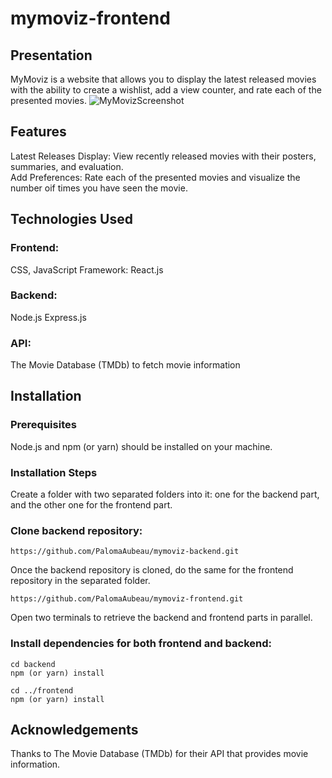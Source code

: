 # mymoviz-frontend
## Presentation
MyMoviz is a website that allows you to display the latest released movies with the ability to create a wishlist, add a view counter, and rate each of the presented movies.
![MyMovizScreenshot](https://github.com/PalomaAubeau/mymoviz-backend/assets/154338327/4fd7e968-f490-4020-b873-208cab997f8f)

## Features
Latest Releases Display: View recently released movies with their posters, summaries, and evaluation.\
Add Preferences: Rate each of the presented movies and visualize the number oif times you have seen the movie.

## Technologies Used
### Frontend:
CSS, JavaScript
Framework: React.js

### Backend:
Node.js
Express.js

### API:
The Movie Database (TMDb) to fetch movie information


## Installation
### Prerequisites
Node.js and npm (or yarn) should be installed on your machine.

### Installation Steps
Create a folder with two separated folders into it: one for the backend part, and the other one for the frontend part.
### Clone backend repository:
```
https://github.com/PalomaAubeau/mymoviz-backend.git
```
Once the backend repository is cloned, do the same for the frontend repository in the separated folder.
```
https://github.com/PalomaAubeau/mymoviz-frontend.git
```
Open two terminals to retrieve the backend and frontend parts in parallel.
### Install dependencies for both frontend and backend:

```
cd backend
npm (or yarn) install
```
```
cd ../frontend
npm (or yarn) install
```

## Acknowledgements
Thanks to The Movie Database (TMDb) for their API that provides movie information.
